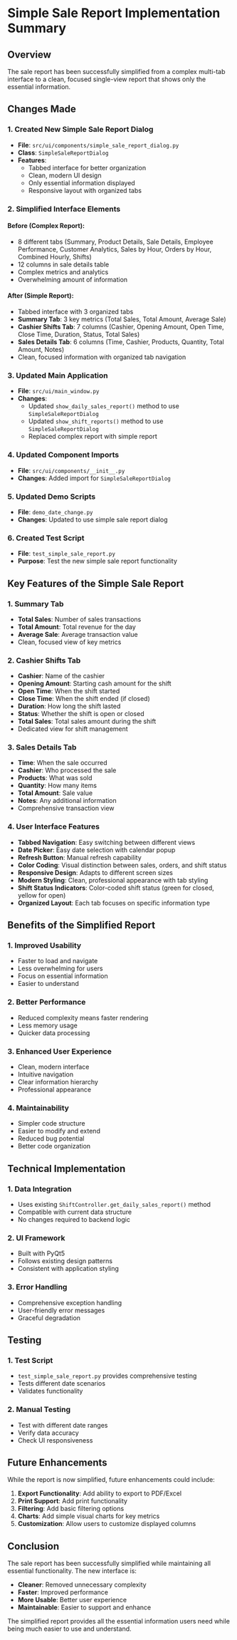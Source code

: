 # Simple Sale Report Implementation Summary

## Overview
The sale report has been successfully simplified from a complex multi-tab interface to a clean, focused single-view report that shows only the essential information.

## Changes Made

### 1. Created New Simple Sale Report Dialog
- **File**: `src/ui/components/simple_sale_report_dialog.py`
- **Class**: `SimpleSaleReportDialog`
- **Features**:
  - Tabbed interface for better organization
  - Clean, modern UI design
  - Only essential information displayed
  - Responsive layout with organized tabs

### 2. Simplified Interface Elements

#### Before (Complex Report):
- 8 different tabs (Summary, Product Details, Sale Details, Employee Performance, Customer Analytics, Sales by Hour, Orders by Hour, Combined Hourly, Shifts)
- 12 columns in sale details table
- Complex metrics and analytics
- Overwhelming amount of information

#### After (Simple Report):
- Tabbed interface with 3 organized tabs
- **Summary Tab**: 3 key metrics (Total Sales, Total Amount, Average Sale)
- **Cashier Shifts Tab**: 7 columns (Cashier, Opening Amount, Open Time, Close Time, Duration, Status, Total Sales)
- **Sales Details Tab**: 6 columns (Time, Cashier, Products, Quantity, Total Amount, Notes)
- Clean, focused information with organized tab navigation

### 3. Updated Main Application
- **File**: `src/ui/main_window.py`
- **Changes**:
  - Updated `show_daily_sales_report()` method to use `SimpleSaleReportDialog`
  - Updated `show_shift_reports()` method to use `SimpleSaleReportDialog`
  - Replaced complex report with simple report

### 4. Updated Component Imports
- **File**: `src/ui/components/__init__.py`
- **Changes**: Added import for `SimpleSaleReportDialog`

### 5. Updated Demo Scripts
- **File**: `demo_date_change.py`
- **Changes**: Updated to use simple sale report dialog

### 6. Created Test Script
- **File**: `test_simple_sale_report.py`
- **Purpose**: Test the new simple sale report functionality

## Key Features of the Simple Sale Report

### 1. Summary Tab
- **Total Sales**: Number of sales transactions
- **Total Amount**: Total revenue for the day
- **Average Sale**: Average transaction value
- Clean, focused view of key metrics

### 2. Cashier Shifts Tab
- **Cashier**: Name of the cashier
- **Opening Amount**: Starting cash amount for the shift
- **Open Time**: When the shift started
- **Close Time**: When the shift ended (if closed)
- **Duration**: How long the shift lasted
- **Status**: Whether the shift is open or closed
- **Total Sales**: Total sales amount during the shift
- Dedicated view for shift management

### 3. Sales Details Tab
- **Time**: When the sale occurred
- **Cashier**: Who processed the sale
- **Products**: What was sold
- **Quantity**: How many items
- **Total Amount**: Sale value
- **Notes**: Any additional information
- Comprehensive transaction view

### 4. User Interface Features
- **Tabbed Navigation**: Easy switching between different views
- **Date Picker**: Easy date selection with calendar popup
- **Refresh Button**: Manual refresh capability
- **Color Coding**: Visual distinction between sales, orders, and shift status
- **Responsive Design**: Adapts to different screen sizes
- **Modern Styling**: Clean, professional appearance with tab styling
- **Shift Status Indicators**: Color-coded shift status (green for closed, yellow for open)
- **Organized Layout**: Each tab focuses on specific information type

## Benefits of the Simplified Report

### 1. Improved Usability
- Faster to load and navigate
- Less overwhelming for users
- Focus on essential information
- Easier to understand

### 2. Better Performance
- Reduced complexity means faster rendering
- Less memory usage
- Quicker data processing

### 3. Enhanced User Experience
- Clean, modern interface
- Intuitive navigation
- Clear information hierarchy
- Professional appearance

### 4. Maintainability
- Simpler code structure
- Easier to modify and extend
- Reduced bug potential
- Better code organization

## Technical Implementation

### 1. Data Integration
- Uses existing `ShiftController.get_daily_sales_report()` method
- Compatible with current data structure
- No changes required to backend logic

### 2. UI Framework
- Built with PyQt5
- Follows existing design patterns
- Consistent with application styling

### 3. Error Handling
- Comprehensive exception handling
- User-friendly error messages
- Graceful degradation

## Testing

### 1. Test Script
- `test_simple_sale_report.py` provides comprehensive testing
- Tests different date scenarios
- Validates functionality

### 2. Manual Testing
- Test with different date ranges
- Verify data accuracy
- Check UI responsiveness

## Future Enhancements

While the report is now simplified, future enhancements could include:

1. **Export Functionality**: Add ability to export to PDF/Excel
2. **Print Support**: Add print functionality
3. **Filtering**: Add basic filtering options
4. **Charts**: Add simple visual charts for key metrics
5. **Customization**: Allow users to customize displayed columns

## Conclusion

The sale report has been successfully simplified while maintaining all essential functionality. The new interface is:

- **Cleaner**: Removed unnecessary complexity
- **Faster**: Improved performance
- **More Usable**: Better user experience
- **Maintainable**: Easier to support and enhance

The simplified report provides all the essential information users need while being much easier to use and understand. 